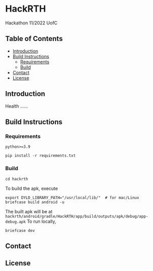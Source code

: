 # HackRTH
Hackathon 11/2022 UofC
## Table of Contents
<!-- toc -->
- [Introduction](#introduction)
- [Build Instructions](#build-instructions)
  - [Requirements](#requirements)
  - [Build](#build)
- [Contact](#contact)
- [License](#license)
<!-- tocstop -->

## Introduction
Health ......

## Build Instructions
### Requirements
`python>=3.9`
```shell
pip install -r requirements.txt
```
### Build
```shell
cd hackrth
```
To build the apk, execute
```shell
export DYLD_LIBRARY_PATH="/usr/local/lib/"  # for mac/Linux
briefcase build android -u
```
The built apk will be at `hackrth/android/gradle/HackRTH/app/build/outputs/apk/debug/app-debug.apk`
To run locally, 
```shell
briefcase dev
```
## Contact

## License
